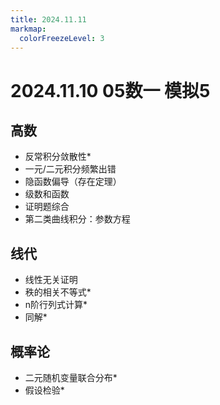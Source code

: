 ```yaml
---
title: 2024.11.11
markmap:
  colorFreezeLevel: 3
---
```


# 2024.11.10 05数一 模拟5
## 高数
- 反常积分敛散性*
- 一元/二元积分频繁出错
- 隐函数偏导（存在定理）
- 级数和函数
- 证明题综合
- 第二类曲线积分：参数方程

## 线代
- 线性无关证明
- 秩的相关不等式*
- n阶行列式计算*
- 同解*

## 概率论
- 二元随机变量联合分布*
- 假设检验*


